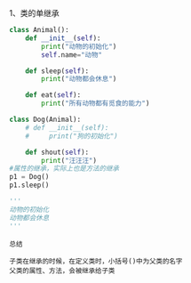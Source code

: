 1、类的单继承

```python
class Animal():
    def __init__(self):
        print("动物的初始化")
        self.name="动物"

    def sleep(self):
        print("动物都会休息")

    def eat(self):
        print("所有动物都有觅食的能力")

class Dog(Animal):
    # def __init__(self):
    #     print("狗的初始化")

    def shout(self):
        print("汪汪汪")
#属性的继承，实际上也是方法的继承
p1 = Dog()
p1.sleep()

'''
动物的初始化
动物都会休息
'''
```

    总结

    子类在继承的时候，在定义类时，小括号()中为父类的名字
    父类的属性、方法，会被继承给子类
